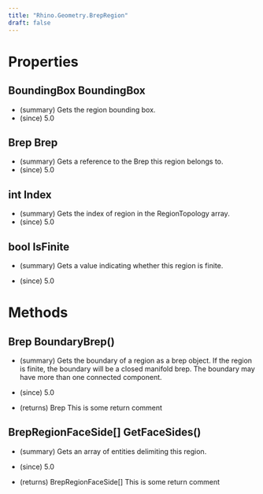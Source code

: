 ```yaml
---
title: "Rhino.Geometry.BrepRegion"
draft: false
---
```


# Properties
## BoundingBox BoundingBox
- (summary) Gets the region bounding box.
- (since) 5.0
## Brep Brep
- (summary) Gets a reference to the Brep this region belongs to.
- (since) 5.0
## int Index
- (summary) Gets the index of region in the RegionTopology array.
- (since) 5.0
## bool IsFinite
- (summary) 
     Gets a value indicating whether this region is finite.
     
- (since) 5.0
# Methods
## Brep BoundaryBrep()
- (summary) 
     Gets the boundary of a region as a brep object. If the region is finite,
     the boundary will be a closed  manifold brep. The boundary may have more than one
     connected component.
     
- (since) 5.0
- (returns) Brep This is some return comment
## BrepRegionFaceSide[] GetFaceSides()
- (summary) 
     Gets an array of  entities delimiting this region.
     
- (since) 5.0
- (returns) BrepRegionFaceSide[] This is some return comment
